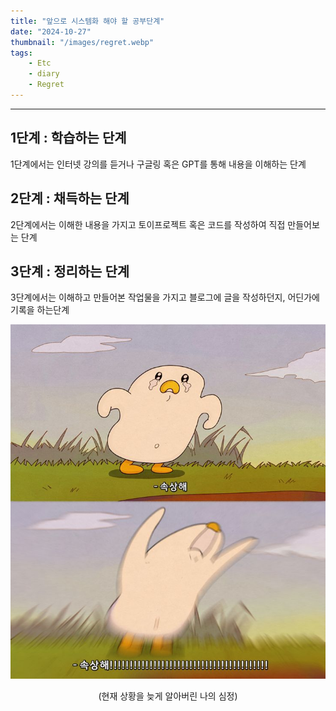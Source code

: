 ```yaml
---
title: "앞으로 시스템화 해야 할 공부단계"
date: "2024-10-27"
thumbnail: "/images/regret.webp"
tags:
    - Etc
    - diary
    - Regret
---
```




-----
## 1단계 : 학습하는 단계 
1단계에서는 인터넷 강의를 듣거나 구글링 혹은 GPT를 통해 내용을 이해하는 단계 <br>

## 2단계 : 채득하는 단계 
2단계에서는 이해한 내용을 가지고 토이프로젝트 혹은 코드를 작성하여 직접 만들어보는 단계<br>

## 3단계 : 정리하는 단계 
3단계에서는 이해하고 만들어본 작업물을 가지고 블로그에 글을 작성하던지, 어딘가에 기록을 하는단계 <br>

![regret](/images/regret.webp)
<div align="center">
    (현재 상황을 늦게 알아버린 나의 심정)
</div>